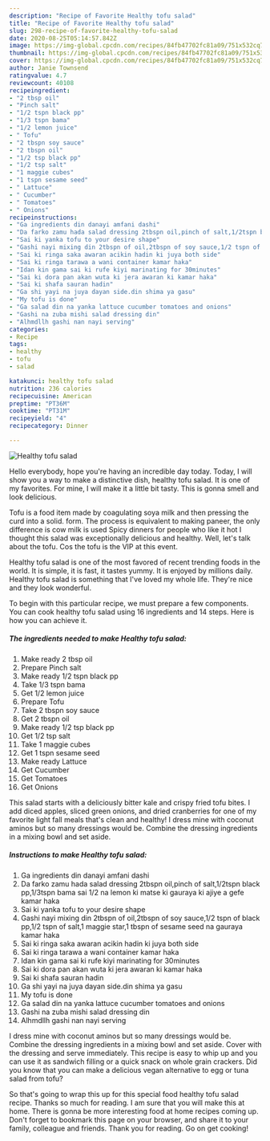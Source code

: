 ```yaml
---
description: "Recipe of Favorite Healthy tofu salad"
title: "Recipe of Favorite Healthy tofu salad"
slug: 298-recipe-of-favorite-healthy-tofu-salad
date: 2020-08-25T05:14:57.842Z
image: https://img-global.cpcdn.com/recipes/84fb47702fc81a09/751x532cq70/healthy-tofu-salad-recipe-main-photo.jpg
thumbnail: https://img-global.cpcdn.com/recipes/84fb47702fc81a09/751x532cq70/healthy-tofu-salad-recipe-main-photo.jpg
cover: https://img-global.cpcdn.com/recipes/84fb47702fc81a09/751x532cq70/healthy-tofu-salad-recipe-main-photo.jpg
author: Janie Townsend
ratingvalue: 4.7
reviewcount: 40108
recipeingredient:
- "2 tbsp oil"
- "Pinch salt"
- "1/2 tspn black pp"
- "1/3 tspn bama"
- "1/2 lemon juice"
- " Tofu"
- "2 tbspn soy sauce"
- "2 tbspn oil"
- "1/2 tsp black pp"
- "1/2 tsp salt"
- "1 maggie cubes"
- "1 tspn sesame seed"
- " Lattuce"
- " Cucumber"
- " Tomatoes"
- " Onions"
recipeinstructions:
- "Ga ingredients din danayi amfani dashi"
- "Da farko zamu hada salad dressing 2tbspn oil,pinch of salt,1/2tspn black pp,1/3tspn bama sai 1/2 na lemon ki matse ki gauraya ki ajiye a gefe kamar haka"
- "Sai ki yanka tofu to your desire shape"
- "Gashi nayi mixing din 2tbspn of oil,2tbspn of soy sauce,1/2 tspn of black pp,1/2 tspn of salt,1 maggie star,1 tbspn of sesame seed na gauraya kamar haka"
- "Sai ki ringa saka awaran acikin hadin ki juya both side"
- "Sai ki ringa tarawa a wani container kamar haka"
- "Idan kin gama sai ki rufe kiyi marinating for 30minutes"
- "Sai ki dora pan akan wuta ki jera awaran ki kamar haka"
- "Sai ki shafa sauran hadin"
- "Ga shi yayi na juya dayan side.din shima ya gasu"
- "My tofu is done"
- "Ga salad din na yanka lattuce cucumber tomatoes and onions"
- "Gashi na zuba mishi salad dressing din"
- "Alhmdllh gashi nan nayi serving"
categories:
- Recipe
tags:
- healthy
- tofu
- salad

katakunci: healthy tofu salad 
nutrition: 236 calories
recipecuisine: American
preptime: "PT36M"
cooktime: "PT31M"
recipeyield: "4"
recipecategory: Dinner

---
```



![Healthy tofu salad](https://img-global.cpcdn.com/recipes/84fb47702fc81a09/751x532cq70/healthy-tofu-salad-recipe-main-photo.jpg)

Hello everybody, hope you're having an incredible day today. Today, I will show you a way to make a distinctive dish, healthy tofu salad. It is one of my favorites. For mine, I will make it a little bit tasty. This is gonna smell and look delicious.

Tofu is a food item made by coagulating soya milk and then pressing the curd into a solid. form. The process is equivalent to making paneer, the only difference is cow milk is used Spicy dinners for people who like it hot I thought this salad was exceptionally delicious and healthy. Well, let&#39;s talk about the tofu. Cos the tofu is the VIP at this event.

Healthy tofu salad is one of the most favored of recent trending foods in the world. It is simple, it is fast, it tastes yummy. It is enjoyed by millions daily. Healthy tofu salad is something that I've loved my whole life. They're nice and they look wonderful.


To begin with this particular recipe, we must prepare a few components. You can cook healthy tofu salad using 16 ingredients and 14 steps. Here is how you can achieve it.

<!--inarticleads1-->

##### The ingredients needed to make Healthy tofu salad:

1. Make ready 2 tbsp oil
1. Prepare Pinch salt
1. Make ready 1/2 tspn black pp
1. Take 1/3 tspn bama
1. Get 1/2 lemon juice
1. Prepare  Tofu
1. Take 2 tbspn soy sauce
1. Get 2 tbspn oil
1. Make ready 1/2 tsp black pp
1. Get 1/2 tsp salt
1. Take 1 maggie cubes
1. Get 1 tspn sesame seed
1. Make ready  Lattuce
1. Get  Cucumber
1. Get  Tomatoes
1. Get  Onions


This salad starts with a deliciously bitter kale and crispy fried tofu bites. I add diced apples, sliced green onions, and dried cranberries for one of my favorite light fall meals that&#39;s clean and healthy! I dress mine with coconut aminos but so many dressings would be. Combine the dressing ingredients in a mixing bowl and set aside. 

<!--inarticleads2-->

##### Instructions to make Healthy tofu salad:

1. Ga ingredients din danayi amfani dashi
1. Da farko zamu hada salad dressing 2tbspn oil,pinch of salt,1/2tspn black pp,1/3tspn bama sai 1/2 na lemon ki matse ki gauraya ki ajiye a gefe kamar haka
1. Sai ki yanka tofu to your desire shape
1. Gashi nayi mixing din 2tbspn of oil,2tbspn of soy sauce,1/2 tspn of black pp,1/2 tspn of salt,1 maggie star,1 tbspn of sesame seed na gauraya kamar haka
1. Sai ki ringa saka awaran acikin hadin ki juya both side
1. Sai ki ringa tarawa a wani container kamar haka
1. Idan kin gama sai ki rufe kiyi marinating for 30minutes
1. Sai ki dora pan akan wuta ki jera awaran ki kamar haka
1. Sai ki shafa sauran hadin
1. Ga shi yayi na juya dayan side.din shima ya gasu
1. My tofu is done
1. Ga salad din na yanka lattuce cucumber tomatoes and onions
1. Gashi na zuba mishi salad dressing din
1. Alhmdllh gashi nan nayi serving


I dress mine with coconut aminos but so many dressings would be. Combine the dressing ingredients in a mixing bowl and set aside. Cover with the dressing and serve immediately. This recipe is easy to whip up and you can use it as sandwich filling or a quick snack on whole grain crackers. Did you know that you can make a delicious vegan alternative to egg or tuna salad from tofu? 

So that's going to wrap this up for this special food healthy tofu salad recipe. Thanks so much for reading. I am sure that you will make this at home. There is gonna be more interesting food at home recipes coming up. Don't forget to bookmark this page on your browser, and share it to your family, colleague and friends. Thank you for reading. Go on get cooking!
